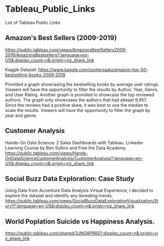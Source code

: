 # Tableau_Public_Links
List of Tableau Public Links

## Amazon's Best Sellers (2009-2019) 
https://public.tableau.com/views/AmazonsBestSellers2009-2019/AmazonsBestsellers?:language=en-US&:display_count=n&:origin=viz_share_link

Kaggle Dataset: https://www.kaggle.com/sootersaalu/amazon-top-50-bestselling-books-2009-2019

Provided a graph showcasing the bestselling books by average user ratings. Viewers will have the opportunity to filter the results by Author, Year, Genre, and User Rating. Another graph is provided to showcase the top reviewed authors. The graph only showcases the authors that had atleast 9,957. Since the reviews had a positive skew, it was best to use the median to scale the results. Viewers will have the opportunity to filter the graph by year and genre. 

## Customer Analysis
Hands-On Data Science: 2 Sales Dashboards with Tableau. Linkedin Learning Course by Ben Sullins and Free the Data Academy.
https://public.tableau.com/views/Hands-OnDataScienceCustomerAnalysis/CustomerAnalysis?:language=en-US&:display_count=n&:origin=viz_share_link

## Social Buzz Data Exploration: Case Study
Using Data from Accenture Data Analysis Virtual Experience, I decided to explore the dataset and identify any iteresting trends. 
https://public.tableau.com/views/SocialBuzzDataExplorationVisualization/Story1?:language=en-US&:display_count=n&:origin=viz_share_link

## World Poplation Suicide vs Happiness Analysis. 
https://public.tableau.com/shared/3JNG8PR6S?:display_count=n&:origin=viz_share_link
